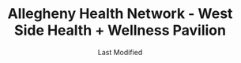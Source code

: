 ---
layout: location-page
date: Last Modified
description: "Local COVID-19 testing is available at Allegheny Health Network - West Side Health + Wellness Pavilion in Erie, Pennsylvania, USA."
permalink: "locations/pennsylvania/erie/allegheny-health-network-west-side-health-wellness-pavilion/"
tags:
  - locations
  - pennsylvania
title: Allegheny Health Network - West Side Health + Wellness Pavilion
uniqueName: allegheny-health-network-west-side-health-wellness-pavilion
state: Pennsylvania
stateAbbr: PA
hood: "Allegheny County"
address: "4247 West Ridge Road"
city: "Erie"
zip: "16506"
zipsNearby: "14710 14712 14716 14718 14720 14722 14723 14724 14726 14751 14041 14728 14756 14048 14166 14730 14732 14733 14061 14736 14062 14063 14738 14740 14742 14081 14701 14702 14747 14750 14752 14757 14758 14767 14129 14769 14772 14775 14135 14781 14136 14782 14138 14783 14784 14785 14168 14787 16110 16401 16475 16111 16402 16403 16311 16404 16432 16312 16313 16113 16114 16314 16405 16316 16406 16317 16407 16410 16411 16412 16444 16413 16321 16322 16501 16502 16503 16504 16505 16506 16507 16508 16509 16510 16511 16512 16514 16515 16522 16530 16531 16534 16538 16541 16544 16546 16550 16553 16563 16565 16415 16323 16124 16416 16417 16420 16125 16327 16130 16421 16422 16131 16328 16329 16133 16134 16374 16423 16424 16426 16335 16388 16427 16428 16430 16301 16340 16341 16342 16343 16344 16345 16433 16145 16319 16346 16151 16434 16435 16436 16153 16350 16351 16352 16353 16354 16360 16154 16438 16362 16440 16364 16365 16366 16367 16368 16369 16441 16442 16370 16443 16371 44003 44004 44005 44010 44404 44030 44032 44417 44418 44041 44424 44047 44048 44428 44057 44064 44450 44068 44453 44076 44081 44082 44084 44085 44086 44088 44093 44099 16532 16533 16554" 
mapUrl: "http://maps.apple.com/?q=Allegheny+Health+Network+-+West+Side+Health+Wellness+Pavilion&address=4247+West+Ridge+Road,Erie,Pennsylvania,16506"
locationType: Drive-thru
phone: "412-689-7348"
website: "https://www.ahn.org/coronavirus/where-to-go-for-help/testing"
onlineBooking: undefined
closed: undefined
closedUpdate: April 21st, 2020
notes: "By appointment only. Requires doctor's referral. Only for individuals with symptoms. Requires phone screen."
days: Weekdays
hours: 9AM-5PM
altDays: Saturdays
altHours: 9AM-1PM
ctaMessage: Learn more
ctaUrl: "https://www.ahn.org/coronavirus/where-to-go-for-help/testing"
---